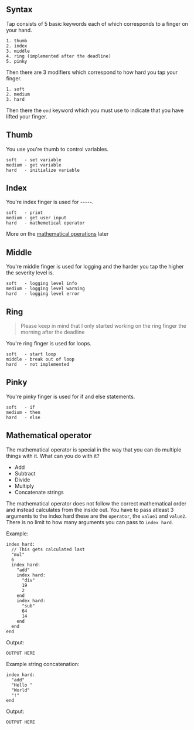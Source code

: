 ## Syntax
Tap consists of 5 basic keywords each of which corresponds to a finger on your hand.
```
1. thumb
2. index
3. middle
4. ring (implemented after the deadline)
5. pinky
```

Then there are 3 modifiers which correspond to how hard you tap your finger.
```
1. soft
2. medium
3. hard
```

Then there the ```end``` keyword which you must use to indicate that you have lifted your finger.

## Thumb
You use you're thumb to control variables.
```
soft   - set variable
medium - get variable
hard   - initialize variable
```

## Index
You're index finger is used for -----.
```
soft   - print
medium - get user input
hard   - mathemetical operator
```
More on the [mathematical operations](##mathematical-operator) later

## Middle
You're middle finger is used for logging and the harder you tap the higher the severity level is.
```
soft   - logging level info
medium - logging level warning
hard   - logging level error
```

## Ring
> Please keep in mind that I only started working on the ring finger the morning after the deadline

You're ring finger is used for loops.
```
soft   - start loop
middle - break out of loop
hard   - not implemented
```

## Pinky
You're pinky finger is used for if and else statements.
```
soft   - if
medium - then
hard   - else
```

## Mathematical operator
The mathematical operator is special in the way that you can do multiple things with it.
What can you do with it?
- Add
- Subtract
- Divide
- Multiply
- Concatenate strings

The mathematical operator does not follow the correct mathematical order and instead calculates from the inside out. You have to pass atleast 3 arguments to the index hard these are the ```operator```, the ```value1``` and ```value2```.
There is no limit to how many arguments you can pass to ```index hard```.

Example:
```
index hard:
  // This gets calculated last
  "mul"
  6
  index hard:
    "add"
    index hard:
      "div"
      19
      2
    end
    index hard:
      "sub"
      64
      14
    end
  end
end
```
Output:
```
OUTPUT HERE
```

Example string concatenation:
```
index hard:
  "add"
  "Hello "
  "World"
  "!"
end
```
Output:
```
OUTPUT HERE
```